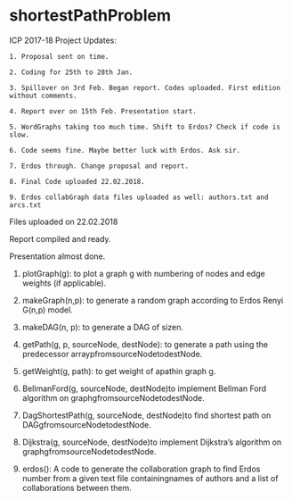 # shortestPathProblem
ICP 2017-18 Project
Updates:

	1. Proposal sent on time.
	
	2. Coding for 25th to 28th Jan. 
	
	3. Spillover on 3rd Feb. Began report. Codes uploaded. First edition without comments. 
	
	4. Report over on 15th Feb. Presentation start. 
	
	5. WordGraphs taking too much time. Shift to Erdos? Check if code is slow. 
	
	6. Code seems fine. Maybe better luck with Erdos. Ask sir. 
	
	7. Erdos through. Change proposal and report. 
	
	8. Final Code uploaded 22.02.2018. 
	
	9. Erdos collabGraph data files uploaded as well: authors.txt and arcs.txt

Files uploaded on 22.02.2018

Report compiled and ready. 

Presentation almost done. 

1. plotGraph(g):  to plot a graph g with numbering of nodes and edge weights (if applicable).

2. makeGraph(n,p):  to generate a random graph according to Erdos Renyi G(n,p) model.

3. makeDAG(n, p):  to generate a DAG of sizen.

4. getPath(g, p, sourceNode, destNode):  to generate a path using the predecessor arraypfromsourceNodetodestNode.

5. getWeight(g, path):  to get weight of apathin graph g.

6. BellmanFord(g, sourceNode, destNode)to implement Bellman Ford algorithm on graphgfromsourceNodetodestNode.

7. DagShortestPath(g, sourceNode, destNode)to find shortest path on DAGgfromsourceNodetodestNode.

8. Dijkstra(g, sourceNode, destNode)to implement Dijkstra’s algorithm on graphgfromsourceNodetodestNode.

9. erdos(): A code to generate the collaboration graph to find Erdos number from a given text file containingnames of authors and a list of collaborations between them.
